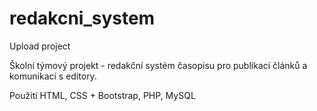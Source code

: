 # redakcni_system
Upload project

Školní týmový projekt - redakční systém časopisu pro publikaci článků a komunikaci s editory.

Použití HTML, CSS + Bootstrap, PHP, MySQL
